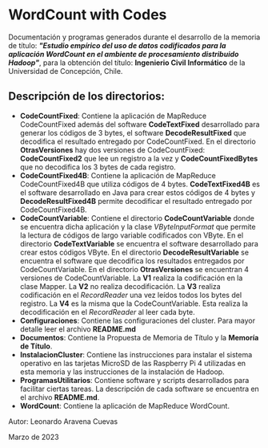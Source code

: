 # WordCount with Codes
Documentación y programas generados durante el desarrollo de la memoria de título: ***"Estudio empírico del uso de datos codificados para la aplicación WordCount en el ambiente de procesamiento distribuido Hadoop"***, para la obtención del título: **Ingenierio Civil Informático** de la Universidad de Concepción, Chile.

## Descripción de los directorios:

- **CodeCountFixed**: Contiene la aplicación de MapReduce CodeCountFixed además del software **CodeTextFixed** desarrollado para generar los códigos de 3 bytes, el software **DecodeResultFixed** que decodifica el resultado entregado por CodeCountFixed. En el directorio **OtrasVersiones** hay dos versiones de CodeCountFixed: **CodeCountFixed2** que lee un registro a la vez y **CodeCountFixedBytes** que no decodifica los 3 bytes de cada registro.
- **CodeCountFixed4B**: Contiene la aplicación de MapReduce CodeCountFixed4B que utiliza códigos de 4 bytes. **CodeTextFixed4B** es el software desarrollado en Java para crear estos códigos de 4 bytes y **DecodeResultFixed4B** permite decodificar el resultado entregado por CodeCountFixed4B.
- **CodeCountVariable**: Contiene el directorio **CodeCountVariable** donde se encuentra dicha aplicación y la clase *VByteInputFormat* que permite la lectura de códigos de largo variable codificados con VByte. En el directorio **CodeTextVariable** se encuentra el software desarrollado para crear estos códigos VByte. En el directorio **DecodeResultVariable** se encuentra el software que decodifica los resultados entregados por CodeCountVariable. En el directorio **OtrasVersiones** se encuentran 4 versiones de CodeCountVariable. La **V1** realiza la codificación en la clase Mapper. La **V2** no realiza decodificación. La **V3** realiza codificación en el *RecordReader* una vez leídos todos los bytes del registro. La **V4** es la misma que la CodeCountVariable. Esta realiza la decodificación en el *RecordReader* al leer cada byte.
- **Configuraciones**: Contiene las configuraciones del cluster. Para mayor detalle leer el archivo **README.md**
- **Documentos**: Contiene la Propuesta de Memoria de Título y la **Memoría de Título**.
- **InstalacionCluster**: Contiene las instrucciones para instalar el sistema operativo en las tarjetas MicroSD de las Raspberry Pi 4 utilizadas en esta memoria y las instrucciones de la instalación de Hadoop.
- **ProgramasUtilitarios**: Contiene software y scripts desarrollados para facilitar ciertas tareas. La descripción de cada software se encuentra en el archivo **README.md**.
- **WordCount**: Contiene la aplicación de MapReduce WordCount.


Autor: Leonardo Aravena Cuevas

Marzo de 2023
